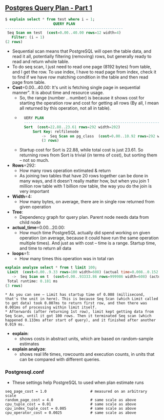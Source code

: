 ## [Postgres Query Plan - Part 1](https://www.depesz.com/2013/04/16/explaining-the-unexplainable/)

```sql
$ explain select * from test where i = 1;
                      QUERY PLAN                      
------------------------------------------------------
 Seq Scan on test  (cost=0.00..40.00 rows=12 width=4)
   Filter: (i = 1)
(2 rows)
```
* Sequential scan means that PostgreSQL will open the table data, and read it all, potentially filtering (removing) rows, but generally ready to read and return whole table.
* To do seq scan, I just need to read one page (8192 bytes) from table, and I get the row. To use index, I have to read page from index, check it to find if we have row matching condition in the table and then read page from table.
* **Cost**=0.00...40.00: It's unit is fetching single page in sequential manner". It is about time and resource usage.
    * So, the range (number .. number) is because it shows cost for starting the operation row and cost for getting all rows (By all, I mean all returned by this operation, not all in table).
    * ```sql
        UERY PLAN                             
        -------------------------------------------------------------------
        Sort  (cost=22.88..23.61 rows=292 width=202)
            Sort Key: relfilenode
                ->  Seq Scan on pg_class  (cost=0.00..10.92 rows=292 width=202)
                (3 rows)
        ```
    * Startup cost for Sort is 22.88, while total cost is just 23.61. So returning rows from Sort is trivial (in terms of cost), but sorting them – not so much.
* **Rows**=292:
    * How many rows operation extimated & return
    * As joining two tables that have 20 rows together can be done in many ways, and it doesn't really matter how, but when you join 1 million row table with 1 billion row table, the way you do the join is very important
* **Width**=4:
    * How many bytes, on average, there are in single row returned from given operation
* **Tree**: 
    * Dependency graph for query plan. Parent node needs data from child node 
* **actual_time**=0.00...20.00:
    * How much time PostgreSQL actually did spend working on given operation (on average, because it could have run the same operation multiple times). And just as with cost – time is a range. Startup time, and time to return all data
* **loops**=1: 
    * How many times this operation was in total ran
```sql
explain analyze select * from t limit 100;
 Limit  (cost=0.00..9.33 rows=100 width=608) (actual time=0.008..0.152 rows=100 loops=1)
   ->  Seq Scan on t  (cost=0.00..93333.86 rows=999986 width=608) (actual time=0.007..0.133 rows=100 loops=1)
 Total runtime: 0.181 ms
(3 rows)
```
    * As you can see – Limit has startup time of 0.008 (millisecond, that's the unit in here). This is because Seq Scan (which Limit called to get data) took 0.007ms to return first row, and then there was 0.001ms of processing within limit itself.
    * Afterwards (after returning 1st row), limit kept getting data from Seq Scan, until it got 100 rows. Then it terminated Seq scan (which happened 0.133ms after start of query), and it finished after another 0.019 ms.

* **explain**:
    *  shows costs in abstract units, which are based on random-sample estimates
* **explain analyze**:
    *  shows real life times, rowcounts and execution counts, in units that can be compared with different queries.
### Postgresql.conf
* These settings help PostgreSQL to used when plan estimate runs 
```
seq_page_cost = 1.0                    # measured on an arbitrary scale
random_page_cost = 4.0                 # same scale as above
cpu_tuple_cost = 0.01                  # same scale as above
cpu_index_tuple_cost = 0.005           # same scale as above
cpu_operator_cost = 0.0025             # same scale as above
```
